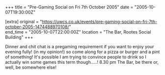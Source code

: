 +++
title = "Pre-Gaming Social on Fri 7th October 2005"
date = "2005-10-07T19:30:00Z"

[extra]
original = "https://uwcs.co.uk/events/pre-gaming-social-on-fri-7th-october-2005-1474488970108/"    
end_time = "2005-10-07T22:00:00Z"
location = "The Bar, Rootes Social Building"
+++

Dinner and chit chat is a pregaming requirement if you want to enjoy your evening fully\! (in my opinion\!) so come along for a pizza or burger and a pint of something\! It's possible I am trying to convince people to drink so I actually win some games this term though.....\! 8.30 pm The Bar, be there or, well, be somewhere else\!


